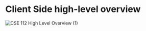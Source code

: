 # Client Side high-level overview

![CSE 112 High Level Overview (1)](https://github.com/cse112-sp24-group2/NoteWorthy/assets/92479171/ae997c8a-0c13-4988-809f-c3bcf81d4404)
